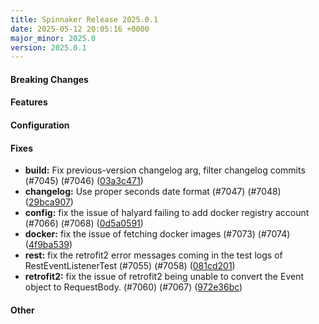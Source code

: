 ```yaml
---
title: Spinnaker Release 2025.0.1
date: 2025-05-12 20:05:16 +0000
major_minor: 2025.0
version: 2025.0.1
---
```


#### Breaking Changes


#### Features


#### Configuration


#### Fixes

* **build:** Fix previous-version changelog arg, filter changelog commits (#7045) (#7046) ([03a3c471](https://github.com/spinnaker/spinnaker/commit/03a3c47177e3b06dd83a9581a8a82f7abfcf4cf5))
* **changelog:** Use proper seconds date format (#7047) (#7048) ([29bca907](https://github.com/spinnaker/spinnaker/commit/29bca9078889780f58dec16987a67c8e449c8b65))
* **config:** fix the issue of halyard failing to add docker registry account (#7066) (#7068) ([0d5a0591](https://github.com/spinnaker/spinnaker/commit/0d5a059172d5c71205723836a808603860259acf))
* **docker:** fix the issue of fetching docker images (#7073) (#7074) ([4f9ba539](https://github.com/spinnaker/spinnaker/commit/4f9ba539cd7aef1bfdee8922fc40aace3791fddd))
* **rest:** fix the retrofit2 error messages coming in the test logs of RestEventListenerTest (#7055) (#7058) ([081cd201](https://github.com/spinnaker/spinnaker/commit/081cd20155006c02565d11d518e8c4a2cbc2b3dd))
* **retrofit2:** fix the issue of retrofit2 being unable to convert the Event object to RequestBody. (#7060) (#7067) ([972e36bc](https://github.com/spinnaker/spinnaker/commit/972e36bc87be5cfe0897cf87ea66f09c8c0f2682))

#### Other


